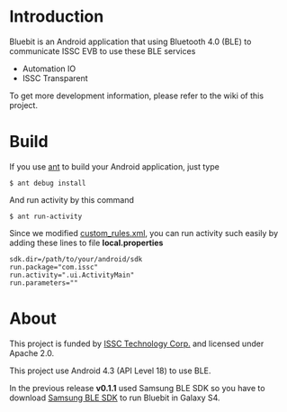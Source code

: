 # Introduction

Bluebit is an Android application that using Bluetooth 4.0 (BLE) to communicate ISSC EVB to use these BLE services

* Automation IO
* ISSC Transparent

To get more development information, please refer to the wiki of this project.

# Build

If you use [ant](http://ant.apache.org/) to build your Android application, just type

    $ ant debug install

And run activity by this command

    $ ant run-activity

Since we modified [custom_rules.xml](../blob/master/custom_rules.xml), you can run activity such easily by adding these lines to file **local.properties**

    sdk.dir=/path/to/your/android/sdk
    run.package="com.issc"
    run.activity=".ui.ActivityMain"
    run.parameters=""

# About

This project is funded by [ISSC Technology Corp.](http://www.issc-tech.com) and licensed under Apache 2.0.

This project use Android 4.3 (API Level 18) to use BLE.

In the previous release **v0.1.1** used Samsung BLE SDK so you have to download [Samsung BLE SDK](http://developer.samsung.com/ble) to run Bluebit in Galaxy S4.
